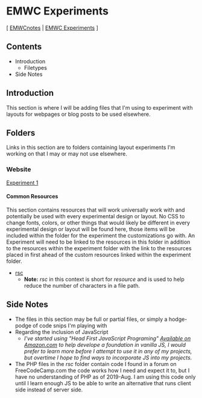 # EMWC Experiments

[ [EMWCnotes](EMWCnotes\EMWCnotes\README.md) | [EMWC Experiments](#emwc-experiments) ]

## Contents
- Introduction
    - Filetypes
- Side Notes

## Introduction
This section is where I will be adding files that I'm using to experiment with layouts for webpages or blog posts to be used elsewhere.


## Folders

Links in this section are to folders containing layout experiments I'm working on that I may or may not use elsewhere.

### Website

[Experiment 1](EMWCnotes\EMWCnotes\experiment\exp1\README-exp1.md)

#### Common Resources
This section contains resources that will work universally work with and potentially be used with every experimental design or layout.  No CSS to change fonts, colors, or other things that would likely be different in every experimental design or layout will be found here, those items will be included within the folder for the experiment the customizations go with.  An Experiment will need to be linked to the resources in this folder in addition to the resources within the experiment folder with the link to the resources placed in first ahead of the custom resources linked within the experiment folder.

- [rsc](EMWCnotes\EMWCnotes\experiment\rsc\README.md)
  - **Note:** *rsc* in this context is short for *resource* and is used to help reduce the number of characters in a file path.


## Side Notes
- The files in this section may be full or partial files, or simply a hodge-podge of code snips I'm playing with
- Regarding the inclusion of JavaScript
  - _I've started using "Head First JavaScript Programing" [Available on Amazon.com](http://amzn.to/2CDsG9r) to help develope a foundation in vanilla JS, I would prefer to learn more before I attempt to use it in any of my projects, but overtime I hope to find ways to incorporate JS into my projects._
- The PHP files in the *rsc* folder contain code I found in a forum on FreeCodeCamp.com the code works how I need and expect it to, but I have no understanding of PHP as of 2019-Aug. I am using this code only until I learn enough JS to be able to write an alternative that runs client side instead of server side.
